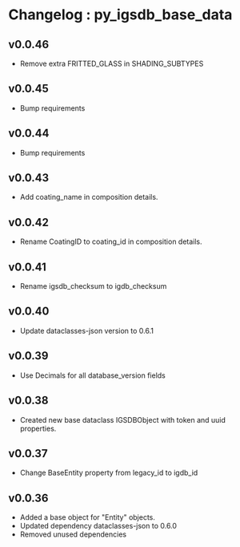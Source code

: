# Changelog : py_igsdb_base_data 


## v0.0.46
- Remove extra FRITTED_GLASS in SHADING_SUBTYPES

## v0.0.45
- Bump requirements

## v0.0.44
- Bump requirements

## v0.0.43
- Add coating_name in composition details.

## v0.0.42
- Rename CoatingID to coating_id in composition details.

## v0.0.41
- Rename igsdb_checksum to igdb_checksum

## v0.0.40
- Update dataclasses-json version to 0.6.1

## v0.0.39
- Use Decimals for all database_version fields

## v0.0.38
- Created new base dataclass IGSDBObject with token and uuid properties.

## v0.0.37
- Change BaseEntity property from legacy_id to igdb_id

## v0.0.36
- Added a base object for "Entity" objects.
- Updated dependency dataclasses-json to 0.6.0
- Removed unused dependencies
